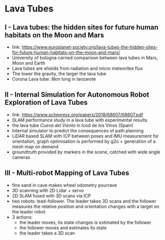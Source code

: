 # Lava Tubes

## I - Lava tubes: the hidden sites for future human habitats on the Moon and Mars

* link: https://www.europlanet-society.org/lava-tubes-the-hidden-sites-for-future-human-habitats-on-the-moon-and-mars/
* University of bologna carried comparison between lava tubes in Mars, Moon and Earth
* Lava tubes are shields from radiation and micro meteorites flux
* The lower the gravity, the larger the lava tube
* Corona Lava tube: 8km long in lanzarote

## II - Internal Simulation for Autonomous Robot Exploration of Lava Tubes

* link: https://www.scitepress.org/papers/2018/68607/68607.pdf
* SLAM performance study in a lava tube with experimental results
* the lava tube *Cueva del Viento* in Icod de los Vinos (Spain)
* Internal simulator to predict the consequences of path planning 
* LiDAR based SLAM with ICP between poses and IMU measurement for orientation, graph optimisation is performed by g2o + generation of a mesh map on demand
* groundtruth provided by markers in the scene, catched with wide angle cameras

## III - Multi-robot Mapping of Lava Tubes

* fine sand in cave makes wheel odometry pourrave
* 3D scanning with 2D Lidar + servo
* 2D SLAM fused with 3D scans via ICP
* two robots: lead-follower. The leader takes 3D scans and the follower measures the relative position and orientation changes with a target on the leader robot
* 3 actions: 
    * the leader moves, its state changes is estimated by the follower
    * the follower moves and estimates its state
    * the leader takes a 3D scan